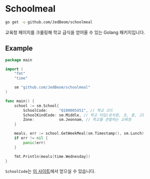 # Schoolmeal

```bash
go get -u github.com/JedBeom/schoolmeal
```

교육청 페이지를 크롤링해 학교 급식을 얻어올 수 있는 Golang 패키지입니다.

## Example

```go
package main

import (
    "fmt"
    "time"

    sm "github.com/JedBeom/schoolmeal"
)

func main() {
    school := sm.School{
        SchoolCode:     "Q100005451", // 학교 코드
        SchoolKindCode: sm.Middle, // 학교 타입(유치원, 초, 중, 고)
        Zone:           sm.Jeonnam, // 학교를 관할하는 교육청
    }

    meals, err := school.GetWeekMeal(sm.Timestamp(), sm.Lunch)
    if err != nil {
        panic(err)
    }

    fmt.Println(meals[time.Wednesday])
}
```

`SchoolCode`는 [이 사이트](https://www.meatwatch.go.kr/biz/bm/sel/schoolListPopup.do)에서 얻으실 수 있습니다.
